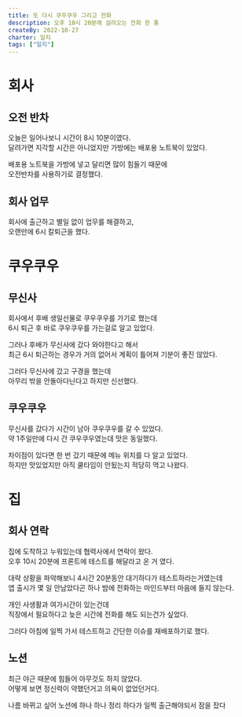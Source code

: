 ```yaml
---
title: 또 다시 쿠우쿠우 그리고 전화
description: 오후 10시 20분에 걸려오는 전화 한 통
createBy: 2022-10-27
charter: 일지
tags: ["일지"]
---
```


# 회사

## 오전 반차

오늘은 일어나보니 시간이 8시 10분이였다.  
달려가면 지각할 시간은 아니었지만 가방에는 배포용 노트북이 있었다.

배포용 노트북을 가방에 넣고 달리면 많이 힘들기 때문에  
오전반차를 사용하기로 결정했다.

## 회사 업무

회사에 출근하고 별일 없이 업무를 해결하고,  
오랜만에 6시 칼퇴근을 했다.

# 쿠우쿠우

## 무신사

회사에서 후배 생일선물로 쿠우쿠우를 가기로 했는데  
6시 퇴근 후 바로 쿠우쿠우를 가는걸로 알고 있었다.

그러나 후배가 무신사에 갔다 와야한다고 해서  
최근 6시 퇴근하는 경우가 거의 없어서 계획이 틀어져 기분이 좋진 않았다.

그러다 무신사에 갔고 구경을 했는데  
아무리 밖을 안돌아다닌다고 하지만 신선했다.

## 쿠우쿠우

무신사를 갔다가 시간이 남아 쿠우쿠우를 갈 수 있었다.  
약 1주일만에 다시 간 쿠우쿠우였는데 맛은 동일했다.

차이점이 있다면 한 번 갔기 때문에 메뉴 위치를 다 알고 있었다.  
하지만 맛있었지만 아직 쿨타임이 안됬는지 적당히 먹고 나왔다.

# 집

## 회사 연락

집에 도착하고 누워있는데 협력사에서 연락이 왔다.  
오후 10시 20분에 프론트에 테스트를 해달라고 온 거 였다.

대략 상황을 파악해보니 4시간 20분동안 대기하다가 테스트하라는거였는데  
앱 출시가 몇 일 안남았다곤 하나 밤에 전화하는 마인드부터 마음에 들지 않는다.

개인 사생활과 여가시간이 있는건데  
직장에서 필요하다고 늦은 시간에 전화를 해도 되는건가 싶었다.

그러다 아침에 일찍 가서 테스트하고 간단한 이슈를 재배포하기로 했다.

## 노션

최근 야근 때문에 힘들어 아무것도 하지 않았다.  
어떻게 보면 정신력이 약했던거고 의욕이 없었던거다.

나름 바뀌고 싶어 노션에 하나 하나 정리 하다가 일찍 출근해야되서 잠을 잤다
